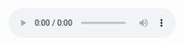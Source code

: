 

<audio controls src="/public/3cb32deeface7d546cdf2b20b46c0cf6695e2ef99bacf30a8ef7f48300537fcd.opus"></audio>
